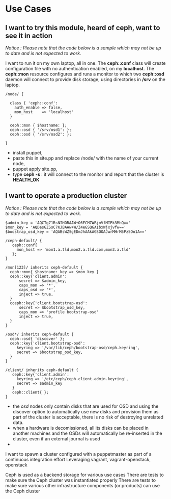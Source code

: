 Use Cases
=========

I want to try this module, heard of ceph, want to see it in action
------------------------------------------------------------------

_Notice : Please note that the code below is a sample which may not be up to date and is not expected to work._

I want to run it on my own laptop, all in one. The **ceph::conf** class will create configuration file with no authentication enabled, on my **localhost**. The **ceph::mon** resource configures and runs a monitor to which two **ceph::osd** daemon will connect to provide disk storage, using directories in **/srv** on the laptop.

    /node/ {

      class { 'ceph::conf':
        auth_enable => false,
        mon_host    => 'localhost'
      }

      ceph::mon { $hostname: };
      ceph::osd { '/srv/osd1': };
      ceph::osd { '/srv/osd2': };

    }

* install puppet,
* paste this in site.pp and replace /node/ with the name of your current node,
* puppet apply site.pp,
* type **ceph -s** : it will connect to the monitor and report that the cluster is **HEALTH_OK**

I want to operate a production cluster
---------------------------------------

_Notice : Please note that the code below is a sample which may not be up to date and is not expected to work._

    $admin_key = 'AQCTg71RsNIHORAAW+O6FCMZWBjmVfMIPk3MhQ=='
    $mon_key = 'AQDesGZSsC7KJBAAw+W/Z4eGSQGAIbxWjxjvfw=='
    $boostrap_osd_key = 'AQABsWZSgEDmJhAAkAGSOOAJwrMHrM5Pz5On1A=='

    /ceph-default/ {
       ceph::conf{
         mon_host => 'mon1.a.tld,mon2.a.tld.com,mon3.a.tld'
       };
    }

    /mon[123]/ inherits ceph-default {
      ceph::mon{ $hostname: key => $mon_key }
      ceph::key{'client.admin':
          secret => $admin_key,
          caps_mon => '*',
          caps_osd => '*',
          inject => true,
      }
      cceph::key{'client.bootstrap-osd':
          secret => $bootstrap_osd_key,
          caps_mon => 'profile bootstrap-osd'
          inject => true,
      }
    }

    /osd*/ inherits ceph-default {
      ceph::osd{ 'discover' };
      ceph::key{'client.bootstrap-osd':
         keyring => '/var/lib/ceph/bootstrap-osd/ceph.keyring',
         secret => $bootstrap_osd_key,
      }
    }

    /client/ inherits ceph-default {
       ceph::key{'client.admin':
         keyring => '/etc/ceph/ceph.client.admin.keyring',
         secret => $admin_key
       }
       ceph::client{ };
    }

* the *osd* nodes only contain disks that are used for OSD and using the discover option to automatically use new disks and provision them as part of the cluster is acceptable, there is no risk of destroying unrelated data.
* when a hardware is decomissioned, all its disks can be placed in another machines and the OSDs will automatically be re-inserted in the cluster, even if an external journal is used
* 

I want to spawn a cluster configured with a puppetmaster as part of a continuous integration effort
Leveraging vagrant, vagrant-openstack, openstack

Ceph is used as a backend storage for various use cases
There are tests to make sure the Ceph cluster was instantiated properly
There are tests to make sure various other infrastructure components (or products) can use the Ceph cluster

